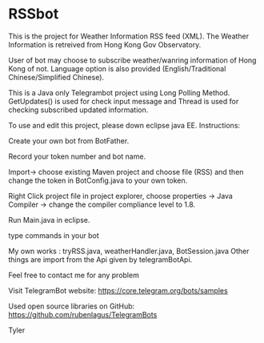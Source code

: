 # RSSbot
This is the project for Weather Information RSS feed (XML). The Weather Information is retreived from Hong Kong Gov Observatory.

User of bot may choose to subscribe weather/wanring information of Hong Kong of not. Language option is also provided (English/Traditional Chinese/Simplified Chinese).

This is a Java only Telegrambot project using Long Polling Method. GetUpdates() is used for check input message and Thread is used for checking subscribed updated information.

To use and edit this project, please down eclipse java EE. Instructions:

Create your own bot from BotFather.

Record your token number and bot name.

Import-> choose existing Maven project and choose file (RSS) and then change the token in BotConfig.java to your own token.

Right Click project file in project explorer, choose properties -> Java Compiler -> change the compiler compliance level to 1.8.

Run Main.java in eclipse.

type commands in your bot

My own works : tryRSS.java, weatherHandler.java, BotSession.java Other things are import from the Api given by telegramBotApi.

Feel free to contact me for any problem

Visit TelegramBot website: https://core.telegram.org/bots/samples

Used open source libraries on GitHub: https://github.com/rubenlagus/TelegramBots

Tyler
